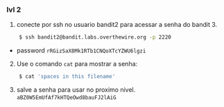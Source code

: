 ### lvl 2

1. conecte por ssh no usuario bandit2 para acessar a senha do bandit 3.

```bash
    $ ssh bandit2@bandit.labs.overthewire.org -p 2220
```
- password `rRGizSaX8Mk1RTb1CNQoXTcYZWU6lgzi`

2. Use o comando `cat` para mostrar a senha:
```bash
    $ cat 'spaces in this filename'
```
3. salve a senha para usar no proximo nivel.
    `aBZ0W5EmUfAf7kHTQeOwd8bauFJ2lAiG`
